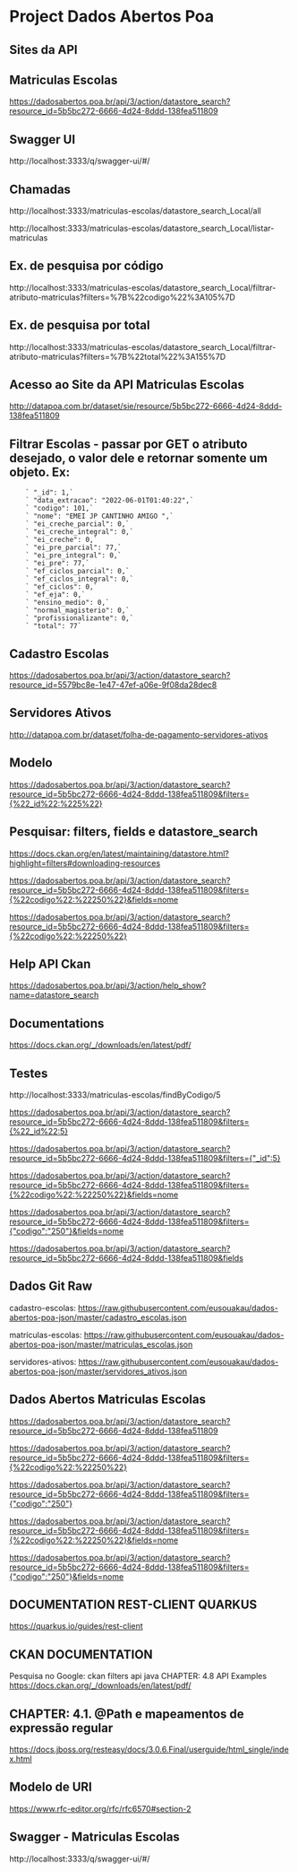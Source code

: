# Project Dados Abertos Poa

## Sites da API
## Matriculas Escolas
https://dadosabertos.poa.br/api/3/action/datastore_search?resource_id=5b5bc272-6666-4d24-8ddd-138fea511809

## Swagger UI
http://localhost:3333/q/swagger-ui/#/

## Chamadas
http://localhost:3333/matriculas-escolas/datastore_search_Local/all

http://localhost:3333/matriculas-escolas/datastore_search_Local/listar-matriculas

## Ex. de pesquisa por código
http://localhost:3333/matriculas-escolas/datastore_search_Local/filtrar-atributo-matriculas?filters=%7B%22codigo%22%3A105%7D

## Ex. de pesquisa por total
http://localhost:3333/matriculas-escolas/datastore_search_Local/filtrar-atributo-matriculas?filters=%7B%22total%22%3A155%7D

## Acesso ao Site da API Matriculas Escolas
http://datapoa.com.br/dataset/sie/resource/5b5bc272-6666-4d24-8ddd-138fea511809

## Filtrar Escolas - passar por GET o atributo desejado, o valor dele e retornar somente um objeto. Ex:
        ` "_id": 1,`
        ` "data_extracao": "2022-06-01T01:40:22",`
        ` "codigo": 101,`
        ` "nome": "EMEI JP CANTINHO AMIGO ",`
        ` "ei_creche_parcial": 0,`
        ` "ei_creche_integral": 0,`
        ` "ei_creche": 0,`
        ` "ei_pre_parcial": 77,`
        ` "ei_pre_integral": 0,`
        ` "ei_pre": 77,`
        ` "ef_ciclos_parcial": 0,`
        ` "ef_ciclos_integral": 0,`
        ` "ef_ciclos": 0,`
        ` "ef_eja": 0,`
        ` "ensino_medio": 0,`
        ` "normal_magisterio": 0,`
        ` "profissionalizante": 0,`
        ` "total": 77`

## Cadastro Escolas
https://dadosabertos.poa.br/api/3/action/datastore_search?resource_id=5579bc8e-1e47-47ef-a06e-9f08da28dec8

## Servidores Ativos
http://datapoa.com.br/dataset/folha-de-pagamento-servidores-ativos

## Modelo
https://dadosabertos.poa.br/api/3/action/datastore_search?resource_id=5b5bc272-6666-4d24-8ddd-138fea511809&filters={%22_id%22:%225%22}

## Pesquisar: filters, fields e datastore_search
https://docs.ckan.org/en/latest/maintaining/datastore.html?highlight=filters#downloading-resources

https://dadosabertos.poa.br/api/3/action/datastore_search?resource_id=5b5bc272-6666-4d24-8ddd-138fea511809&filters={%22codigo%22:%22250%22}&fields=nome

https://dadosabertos.poa.br/api/3/action/datastore_search?resource_id=5b5bc272-6666-4d24-8ddd-138fea511809&filters={%22codigo%22:%22250%22}

## Help API Ckan
https://dadosabertos.poa.br/api/3/action/help_show?name=datastore_search

## Documentations
https://docs.ckan.org/_/downloads/en/latest/pdf/

## Testes
http://localhost:3333/matriculas-escolas/findByCodigo/5

https://dadosabertos.poa.br/api/3/action/datastore_search?resource_id=5b5bc272-6666-4d24-8ddd-138fea511809&filters={%22_id%22:5}

https://dadosabertos.poa.br/api/3/action/datastore_search?resource_id=5b5bc272-6666-4d24-8ddd-138fea511809&filters={"_id":5}

https://dadosabertos.poa.br/api/3/action/datastore_search?resource_id=5b5bc272-6666-4d24-8ddd-138fea511809&filters={%22codigo%22:%22250%22}&fields=nome

https://dadosabertos.poa.br/api/3/action/datastore_search?resource_id=5b5bc272-6666-4d24-8ddd-138fea511809&filters={"codigo":"250"}&fields=nome

https://dadosabertos.poa.br/api/3/action/datastore_search?resource_id=5b5bc272-6666-4d24-8ddd-138fea511809&fields

## Dados Git Raw
cadastro-escolas:
https://raw.githubusercontent.com/eusouakau/dados-abertos-poa-json/master/cadastro_escolas.json          

matrículas-escolas:
https://raw.githubusercontent.com/eusouakau/dados-abertos-poa-json/master/matriculas_escolas.json              

servidores-ativos:
https://raw.githubusercontent.com/eusouakau/dados-abertos-poa-json/master/servidores_ativos.json

## Dados Abertos Matriculas Escolas
https://dadosabertos.poa.br/api/3/action/datastore_search?resource_id=5b5bc272-6666-4d24-8ddd-138fea511809

https://dadosabertos.poa.br/api/3/action/datastore_search?resource_id=5b5bc272-6666-4d24-8ddd-138fea511809&filters={%22codigo%22:%22250%22}

https://dadosabertos.poa.br/api/3/action/datastore_search?resource_id=5b5bc272-6666-4d24-8ddd-138fea511809&filters={"codigo":"250"}

https://dadosabertos.poa.br/api/3/action/datastore_search?resource_id=5b5bc272-6666-4d24-8ddd-138fea511809&filters={%22codigo%22:%22250%22}&fields=nome

https://dadosabertos.poa.br/api/3/action/datastore_search?resource_id=5b5bc272-6666-4d24-8ddd-138fea511809&filters={"codigo":"250"}&fields=nome

## DOCUMENTATION REST-CLIENT QUARKUS
https://quarkus.io/guides/rest-client

## CKAN DOCUMENTATION
Pesquisa no Google: ckan filters api  java
CHAPTER: 4.8 API Examples
https://docs.ckan.org/_/downloads/en/latest/pdf/

## CHAPTER: 4.1. @Path e mapeamentos de expressão regular
https://docs.jboss.org/resteasy/docs/3.0.6.Final/userguide/html_single/index.html

## Modelo de URI
https://www.rfc-editor.org/rfc/rfc6570#section-2

## Swagger - Matriculas Escolas
http://localhost:3333/q/swagger-ui/#/
